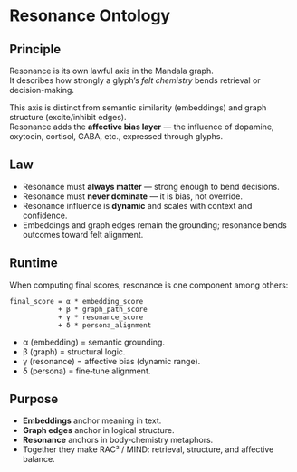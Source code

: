 # Resonance Ontology

## Principle

Resonance is its own lawful axis in the Mandala graph.  
It describes how strongly a glyph’s *felt chemistry* bends retrieval or decision-making.

This axis is distinct from semantic similarity (embeddings) and graph structure (excite/inhibit edges).  
Resonance adds the **affective bias layer** — the influence of dopamine, oxytocin, cortisol, GABA, etc., expressed through glyphs.

## Law

- Resonance must **always matter** — strong enough to bend decisions.  
- Resonance must **never dominate** — it is bias, not override.  
- Resonance influence is **dynamic** and scales with context and confidence.  
- Embeddings and graph edges remain the grounding; resonance bends outcomes toward felt alignment.

## Runtime

When computing final scores, resonance is one component among others:

```
final_score = α * embedding_score
            + β * graph_path_score
            + γ * resonance_score
            + δ * persona_alignment
```

- α (embedding) = semantic grounding.  
- β (graph) = structural logic.  
- γ (resonance) = affective bias (dynamic range).  
- δ (persona) = fine‑tune alignment.

## Purpose

- **Embeddings** anchor meaning in text.  
- **Graph edges** anchor in logical structure.  
- **Resonance** anchors in body‑chemistry metaphors.  
- Together they make RAC² / MIND: retrieval, structure, and affective balance.
